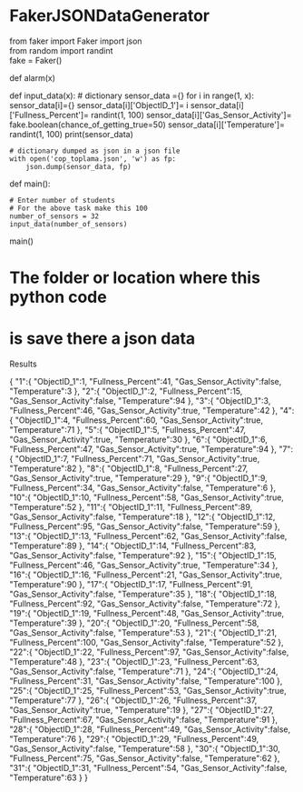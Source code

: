 # FakerJSONDataGenerator

from faker import Faker
import json		
from random import randint	
fake = Faker()

def alarm(x)

def input_data(x):
	# dictionary
	sensor_data ={}
	for i in range(1, x):
		sensor_data[i]={}
		sensor_data[i]['ObjectID_1']= i
		sensor_data[i]['Fullness_Percent']= randint(1, 100)
		sensor_data[i]['Gas_Sensor_Activity']= fake.boolean(chance_of_getting_true=50)
		sensor_data[i]['Temperature']= randint(1, 100)
	print(sensor_data)

	# dictionary dumped as json in a json file
	with open('cop_toplama.json', 'w') as fp:
		json.dump(sensor_data, fp)

def main():

	# Enter number of students
	# For the above task make this 100
	number_of_sensors = 32
	input_data(number_of_sensors)
main()
# The folder or location where this python code
# is save there a json data


Results 

{
   "1":{
      "ObjectID_1":1,
      "Fullness_Percent":41,
      "Gas_Sensor_Activity":false,
      "Temperature":3
   },
   "2":{
      "ObjectID_1":2,
      "Fullness_Percent":15,
      "Gas_Sensor_Activity":false,
      "Temperature":94
   },
   "3":{
      "ObjectID_1":3,
      "Fullness_Percent":46,
      "Gas_Sensor_Activity":true,
      "Temperature":42
   },
   "4":{
      "ObjectID_1":4,
      "Fullness_Percent":60,
      "Gas_Sensor_Activity":true,
      "Temperature":71
   },
   "5":{
      "ObjectID_1":5,
      "Fullness_Percent":47,
      "Gas_Sensor_Activity":true,
      "Temperature":30
   },
   "6":{
      "ObjectID_1":6,
      "Fullness_Percent":47,
      "Gas_Sensor_Activity":true,
      "Temperature":94
   },
   "7":{
      "ObjectID_1":7,
      "Fullness_Percent":71,
      "Gas_Sensor_Activity":true,
      "Temperature":82
   },
   "8":{
      "ObjectID_1":8,
      "Fullness_Percent":27,
      "Gas_Sensor_Activity":true,
      "Temperature":29
   },
   "9":{
      "ObjectID_1":9,
      "Fullness_Percent":34,
      "Gas_Sensor_Activity":false,
      "Temperature":6
   },
   "10":{
      "ObjectID_1":10,
      "Fullness_Percent":58,
      "Gas_Sensor_Activity":true,
      "Temperature":52
   },
   "11":{
      "ObjectID_1":11,
      "Fullness_Percent":89,
      "Gas_Sensor_Activity":false,
      "Temperature":18
   },
   "12":{
      "ObjectID_1":12,
      "Fullness_Percent":95,
      "Gas_Sensor_Activity":false,
      "Temperature":59
   },
   "13":{
      "ObjectID_1":13,
      "Fullness_Percent":62,
      "Gas_Sensor_Activity":false,
      "Temperature":89
   },
   "14":{
      "ObjectID_1":14,
      "Fullness_Percent":83,
      "Gas_Sensor_Activity":false,
      "Temperature":92
   },
   "15":{
      "ObjectID_1":15,
      "Fullness_Percent":46,
      "Gas_Sensor_Activity":true,
      "Temperature":34
   },
   "16":{
      "ObjectID_1":16,
      "Fullness_Percent":21,
      "Gas_Sensor_Activity":true,
      "Temperature":90
   },
   "17":{
      "ObjectID_1":17,
      "Fullness_Percent":91,
      "Gas_Sensor_Activity":false,
      "Temperature":35
   },
   "18":{
      "ObjectID_1":18,
      "Fullness_Percent":92,
      "Gas_Sensor_Activity":false,
      "Temperature":72
   },
   "19":{
      "ObjectID_1":19,
      "Fullness_Percent":48,
      "Gas_Sensor_Activity":true,
      "Temperature":39
   },
   "20":{
      "ObjectID_1":20,
      "Fullness_Percent":58,
      "Gas_Sensor_Activity":false,
      "Temperature":53
   },
   "21":{
      "ObjectID_1":21,
      "Fullness_Percent":100,
      "Gas_Sensor_Activity":false,
      "Temperature":52
   },
   "22":{
      "ObjectID_1":22,
      "Fullness_Percent":97,
      "Gas_Sensor_Activity":false,
      "Temperature":48
   },
   "23":{
      "ObjectID_1":23,
      "Fullness_Percent":63,
      "Gas_Sensor_Activity":false,
      "Temperature":71
   },
   "24":{
      "ObjectID_1":24,
      "Fullness_Percent":31,
      "Gas_Sensor_Activity":false,
      "Temperature":100
   },
   "25":{
      "ObjectID_1":25,
      "Fullness_Percent":53,
      "Gas_Sensor_Activity":true,
      "Temperature":77
   },
   "26":{
      "ObjectID_1":26,
      "Fullness_Percent":37,
      "Gas_Sensor_Activity":true,
      "Temperature":19
   },
   "27":{
      "ObjectID_1":27,
      "Fullness_Percent":67,
      "Gas_Sensor_Activity":false,
      "Temperature":91
   },
   "28":{
      "ObjectID_1":28,
      "Fullness_Percent":49,
      "Gas_Sensor_Activity":false,
      "Temperature":76
   },
   "29":{
      "ObjectID_1":29,
      "Fullness_Percent":49,
      "Gas_Sensor_Activity":false,
      "Temperature":58
   },
   "30":{
      "ObjectID_1":30,
      "Fullness_Percent":75,
      "Gas_Sensor_Activity":false,
      "Temperature":62
   },
   "31":{
      "ObjectID_1":31,
      "Fullness_Percent":54,
      "Gas_Sensor_Activity":false,
      "Temperature":63
   }
}
